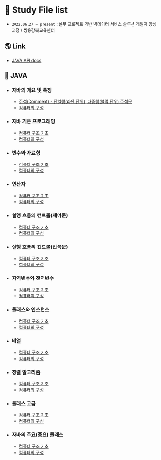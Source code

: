 # 🏫 Study File list

- `2022.06.27 ~ present` : 실무 프로젝트 기반 빅데이터 서비스 솔루션 개발자 양성과정 / 쌍용강북교육센터
 
 ## 🌎 Link
 - [JAVA API docs](https://docs.oracle.com/javase/8/docs/api/)


## 📌 JAVA

- ### 자바의 개요 및 특징

  - [주석(Comment) - 단일행(라인 단위), 다중행(블럭 단위) 주석문](20220630Test006/Test001.java)
  - [컴퓨터의 구성]()
  
  
- ### 자바 기본 프로그래밍

  - [컴퓨터 구조 기초]()
  - [컴퓨터의 구성]()
  
  
- ### 변수와 자료형

  - [컴퓨터 구조 기초]()
  - [컴퓨터의 구성]()



- ### 연산자

  - [컴퓨터 구조 기초]()
  - [컴퓨터의 구성]()
  
  
- ### 실행 흐름의 컨트롤(제어문)

  - [컴퓨터 구조 기초]()
  - [컴퓨터의 구성]()
  
  
- ### 실행 흐름의 컨트롤(반복문)

  - [컴퓨터 구조 기초]()
  - [컴퓨터의 구성]()
  
  
- ### 지역변수와 전역변수

  - [컴퓨터 구조 기초]()
  - [컴퓨터의 구성]()
   
  
- ### 클래스와 인스턴스

  - [컴퓨터 구조 기초]()
  - [컴퓨터의 구성]() 
    
  
- ### 배열

  - [컴퓨터 구조 기초]()
  - [컴퓨터의 구성]()
    
  
- ### 정렬 알고리즘

  - [컴퓨터 구조 기초]()
  - [컴퓨터의 구성]()
  
  
- ### 클래스 고급

  - [컴퓨터 구조 기초]()
  - [컴퓨터의 구성]()
    
  
- ### 자바의 주요(중요) 클래스

  - [컴퓨터 구조 기초]()
  - [컴퓨터의 구성]()
  
  
  
  
